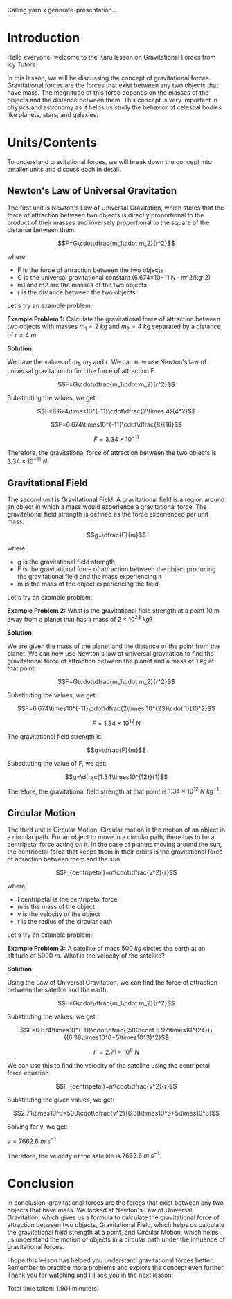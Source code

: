 
Calling yarn x generate-presentation...

# Introduction
Hello everyone, welcome to the Karu lesson on Gravitational Forces from Icy Tutors. 

In this lesson, we will be discussing the concept of gravitational forces. Gravitational forces are the forces that exist between any two objects that have mass. The magnitude of this force depends on the masses of the objects and the distance between them. This concept is very important in physics and astronomy as it helps us study the behavior of celestial bodies like planets, stars, and galaxies.

# Units/Contents

To understand gravitational forces, we will break down the concept into smaller units and discuss each in detail.

## Newton's Law of Universal Gravitation

The first unit is Newton's Law of Universal Gravitation, which states that the force of attraction between two objects is directly proportional to the product of their masses and inversely proportional to the square of the distance between them.

$$F=G\cdot\dfrac{m_1\cdot m_2}{r^2}$$

where: 

- F is the force of attraction between the two objects
- G is the universal gravitational constant (6.674×10−11 N ⋅ m^2/kg^2)
- m1 and m2 are the masses of the two objects
- r is the distance between the two objects

Let's try an example problem:

**Example Problem 1:** Calculate the gravitational force of attraction between two objects with masses $m_1= 2\ kg$ and $m_2= 4\ kg$ separated by a distance of $r= 4\ m$.

**Solution:**

We have the values of $m_1$, $m_2$ and $r$. We can now use Newton's law of universal gravitation to find the force of attraction F.

$$F=G\cdot\dfrac{m_1\cdot m_2}{r^2}$$

Substituting the values, we get:

$$F=6.674\times10^{-11}\cdot\dfrac{2\times 4}{4^2}$$ 

$$F=6.674\times10^{-11}\cdot\dfrac{8}{16}$$ 

$$F=3.34\times10^{-11}$$ 

Therefore, the gravitational force of attraction between the two objects is $3.34\times10^{-11}\ N$.

## Gravitational Field

The second unit is Gravitational Field. A gravitational field is a region around an object in which a mass would experience a gravitational force. The gravitational field strength is defined as the force experienced per unit mass.

$$g=\dfrac{F}{m}$$

where:

- g is the gravitational field strength
- F is the gravitational force of attraction between the object producing the gravitational field and the mass experiencing it
- m is the mass of the object experiencing the field

Let's try an example problem:

**Example Problem 2:** What is the gravitational field strength at a point 10 m away from a planet that has a mass of $2\times 10^{23}\ kg$?

**Solution:**

We are given the mass of the planet and the distance of the point from the planet. We can now use Newton's law of universal gravitation to find the gravitational force of attraction between the planet and a mass of $1\ kg$ at that point.

$$F=G\cdot\dfrac{m_1\cdot m_2}{r^2}$$

Substituting the values, we get:

$$F=6.674\times10^{-11}\cdot\dfrac{2\times 10^{23}\cdot 1}{10^2}$$ 

$$F=1.34\times10^{12}\ N$$ 

The gravitational field strength is:

$$g=\dfrac{F}{m}$$

Substituting the value of F, we get:

$$g=\dfrac{1.34\times10^{12}}{1}$$ 

Therefore, the gravitational field strength at that point is $1.34\times10^{12}\ N\ kg^{-1}$.

## Circular Motion

The third unit is Circular Motion. Circular motion is the motion of an object in a circular path. For an object to move in a circular path, there has to be a centripetal force acting on it. In the case of planets moving around the sun, the centripetal force that keeps them in their orbits is the gravitational force of attraction between them and the sun.

$$F_{centripetal}=m\cdot\dfrac{v^2}{r}$$

where:

- Fcentripetal is the centripetal force
- m is the mass of the object
- v is the velocity of the object
- r is the radius of the circular path

Let's try an example problem:

**Example Problem 3:** A satellite of mass $500\ kg$ circles the earth at an altitude of $5000\ m$. What is the velocity of the satellite?

**Solution:**

Using the Law of Universal Gravitation, we can find the force of attraction between the satellite and the earth.

$$F=G\cdot\dfrac{m_1\cdot m_2}{r^2}$$

Substituting the values, we get:

$$F=6.674\times10^{-11}\cdot\dfrac{(500\cdot 5.97\times10^{24})}{(6.38\times10^6+5\times10^3)^2}$$

$$F=2.71\times10^6\ N$$

We can use this to find the velocity of the satellite using the centripetal force equation.

$$F_{centripetal}=m\cdot\dfrac{v^2}{r}$$

Substituting the given values, we get:

$$2.71\times10^6=500\cdot\dfrac{v^2}{6.38\times10^6+5\times10^3}$$

Solving for v, we get:

$v=7662.6\ m\ s^{-1}$

Therefore, the velocity of the satellite is $7662.6\ m\ s^{-1}$.

# Conclusion

In conclusion, gravitational forces are the forces that exist between any two objects that have mass. We looked at Newton's Law of Universal Gravitation, which gives us a formula to calculate the gravitational force of attraction between two objects, Gravitational Field, which helps us calculate the gravitational field strength at a point, and Circular Motion, which helps us understand the motion of objects in a circular path under the influence of gravitational forces.

I hope this lesson has helped you understand gravitational forces better. Remember to practice more problems and explore the concept even further. Thank you for watching and I'll see you in the next lesson!

Total time taken: 1.901 minute(s)

